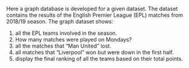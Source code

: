 
Here a graph database is developed for a given dataset. The dataset contains the results of the English Premier League (EPL)
matches from 2018/19 season. The graph dataset shows: 
1) all the EPL teams involved in the season.
2) How many matches were played on Mondays?
3) all the matches that “Man United” lost.
4) all matches that “Liverpool” won but were down in the first half.
5) display the final ranking of all the teams based on their total points. 
